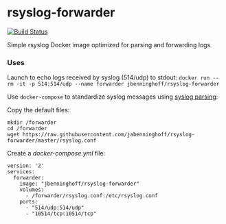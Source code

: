 # rsyslog-forwarder
[![Build Status](https://travis-ci.org/jabenninghoff/rsyslog-forwarder.svg?branch=master)](https://travis-ci.org/jabenninghoff/rsyslog-forwarder)

Simple rsyslog Docker image optimized for parsing and forwarding logs

### Uses

Launch to echo logs received by syslog (514/udp) to stdout:
`docker run --rm -it -p 514:514/udp --name forwarder jbenninghoff/rsyslog-forwarder`

Use `docker-compose` to standardize syslog messages using [syslog parsing](http://www.rsyslog.com/doc/syslog_parsing.html):

Copy the default files:
```
mkdir /forwarder
cd /forwarder
wget https://raw.githubusercontent.com/jabenninghoff/rsyslog-forwarder/master/rsyslog.conf
```

Create a *docker-compose.yml* file:
```
version: '2'
services:
  forwarder:
    image: "jbenninghoff/rsyslog-forwarder"
    volumes:
      - /forwarder/rsyslog.conf:/etc/rsyslog.conf
    ports:
      - "514/udp:514/udp"
      - "10514/tcp:10514/tcp"
```
